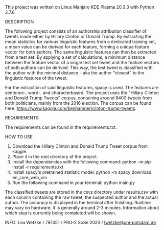 This project was written on Linux Manjaro KDE Plasma 20.0.3 with Python 3.7.6.

DESCRIPTION

The following project consists of an authorship attribution classifier of tweets made either by Hillary Clinton or Donald Trump. By extracting the mean statistics for various linguistic features from a dedicated training set, 
a mean value can be derived for each feature, forming a unique feature vector for both authors. The same linguisitc features can then be extracted from a test set. By applying a set of calculations, a minimum distance between the
feature vector of a single test set tweet and the feature vectors of both authors can be derived. This way, the test tweet is classified with the author with the minimal distance - aka the author "closest" to the linguistic features of the tweet.

For the extraction of said linguistic features, spacy is used. The features are sentence-, word-, and characterbased.
The project uses the "Hillary Clinton and Donald Trump Tweets"  corpus, containing around 6400 tweets from both politicians, mainly from the 2016 election.
The corpus can be found here: https://www.kaggle.com/benhamner/clinton-trump-tweets.


REQUIREMENTS

The requirements can be found in the requirements.txt.



HOW TO USE
1) Download the Hillary Clinton and Donald Trump Tweet corpus from kaggle.
2) Place it in the root directory of the project.
3) Install the dependencies with the following command: python -m pip install -r requirements.txt
4) Install spacy's pretrained statistic model: python -m spacy download en_core_web_sm
5) Run the following command in your terminal: python main.py

The classified tweets are stored in the csvs directory under results.csv with each column containing the raw tweet, the suspected author and the actual author. The accuracy is displayed in the terminal after finishing.
Runtime may vary on hardware. It is generally around 2-3 minutes. Information about which step is currently being completed will be shown.


INFO:
Lea Wetzke / 797451 / PRO-2 SoSe 2020 / lwetzke@uni-potsdam.de
